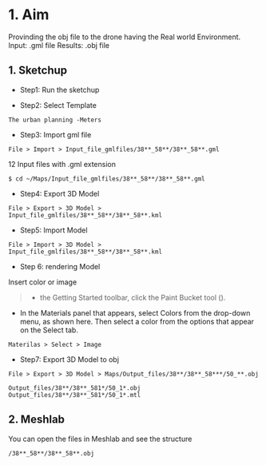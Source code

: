 # 1. Aim
Provinding the obj file to the drone having the Real world Environment.
Input: .gml file
Results: .obj file


## 1. Sketchup
* Step1: Run the sketchup 

* Step2: Select Template
```
The urban planning -Meters 
```

* Step3: Import gml file 
```
File > Import > Input_file_gmlfiles/38**_58**/38**_58**.gml
```
12 Input files  with .gml extension 
```
$ cd ~/Maps/Input_file_gmlfiles/38**_58**/38**_58**.gml
```

* Step4: Export 3D Model 
```
File > Export > 3D Model >  Input_file_gmlfiles/38**_58**/38**_58**.kml
```

* Step5: Import  Model 
```
File > Import > 3D Model >  Input_file_gmlfiles/38**_58**/38**_58**.kml
```

* Step 6: rendering   Model 

 Insert color or image 

> * the Getting Started toolbar, click the Paint Bucket tool ().
* In the Materials panel that appears, select Colors from the drop-down menu, as shown here. Then select a color from the options that appear on the Select tab.

```
Materilas > Select > Image 
```

* Step7: Export 3D Model to obj
```
File > Export > 3D Model > Maps/Output_files/38**/38**_58***/50_**.obj
```

``` Output files 
Output_files/38**/38**_581*/50_1*.obj
Output_files/38**/38**_581*/50_1*.mtl
```

## 2. Meshlab

You can open the files in Meshlab and see the structure 
``` Output files 
/38**_58**/38**_58**.obj
```
